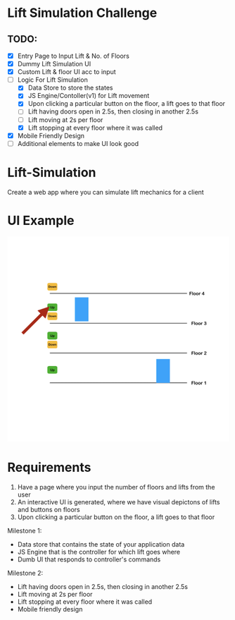 # Lift Simulation Challenge

## TODO:
- [x] Entry Page to Input Lift & No. of Floors
- [x] Dummy Lift Simulation UI
- [x] Custom Lift & floor UI acc to input
- [ ] Logic For Lift Simulation
  - [x] Data Store to store the states
  - [x] JS Engine/Contoller(v1) for Lift movement
  - [x] Upon clicking a particular button on the floor, a lift goes to that floor
  - [ ] Lift having doors open in 2.5s, then closing in another 2.5s
  - [ ] Lift moving at 2s per floor
  - [x] Lift stopping at every floor where it was called
- [x] Mobile Friendly Design
- [ ] Additional elements to make UI look good

# Lift-Simulation

Create a web app where you can simulate lift mechanics for a client

# UI Example

![Lift Simulation Example](Lift-Simulation-Example.png 'Lift Simulation Example')

# Requirements

1. Have a page where you input the number of floors and lifts from the user
2. An interactive UI is generated, where we have visual depictons of lifts and buttons on floors
3. Upon clicking a particular button on the floor, a lift goes to that floor

Milestone 1:

- Data store that contains the state of your application data
- JS Engine that is the controller for which lift goes where
- Dumb UI that responds to controller's commands

Milestone 2:

- Lift having doors open in 2.5s, then closing in another 2.5s
- Lift moving at 2s per floor
- Lift stopping at every floor where it was called
- Mobile friendly design
